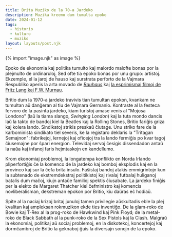 ```yaml
---
title: Brita Muziko de la 70-a Jardeko
description: Muzika kreemo dum tumulta epoko
date: 2024-01-12
tags:
  - historio
  - kulturo
  - muziko
layout: layouts/post.njk
---
```

{% import "image.njk" as image %}

Epoko de ekonomia kaj politika tumulto kaj malordo malofte bonas por la plejmulto de ordinaruloj. Sed ofte tia epoko bonas por unu grupo: artistoj. Ekzemple, el la jaroj de ĥauso kaj surstrata perforto de la Vajmara Respubliko aperis la arta movado de _[Bauhaus](https://eo.wikipedia.org/wiki/Bauhaus)_ kaj [la esprimismaj filmoj de Fritz Lang kaj F.W. Murnau](https://eo.wikipedia.org/wiki/Germana_ekspresionismo).

Britio dum la 1970-a jardeko travivis tian tumultan epokon, kvankam ne tumultan aŭ danĝeran al tiu de Vajmara Germanio. Kontraste al la festeca fervoro de la pasinta jardeko, kiam turistoj amase venis al "Mojosa Londono" (laŭ la tiama slango, _Swinging London_) kaj la tuta mondo dancis laŭ la takto de bandoj kiel la Beatles kaj la Rolling Stones, Britio fariĝis griza kaj kolera lando. Sindikatoj strikis preskaŭ ĉiutage. Unu striko fare de la karbominista sindikato tiel severis, ke la registaro deklaris la "Tritagan Semajnon": fabrikejoj, lernejoj kaj oficejoj tra la lando fermiĝis po kvar tagoj ĉiusemajne por ŝpari energion. Televidaj servoj ĉesigis dissendadon antaŭ la naŭa kaj infanoj faris hejmtaskojn en kandellumo.

Krom ekonomiaj problemoj, la longatempa konflikto en Norda Irlando pliperfortiĝis ĉe la komenco de la jardeko kaj bomboj eksplodis kaj en la provinco kaj sur la ĉefa brita insulo. Faŝistaj bandoj atakis emmigrintojn kun la subtenado de ekstremdekstraj politikistoj kaj rivalaj futbalaj huliganoj batalis dum maĉoj, kiujn antaŭe familioj spektis ĉiusabate. La jardeko finiĝis per la elekto de Margaret Thatcher kiel ĉefministro kaj komencis novliberalisman, dekstreman epokon por Britio, kiu daŭras eĉ hodiaŭ.

Spite al la naciaj krizoj britaj junuloj tamen privilegie aŭskultadis eble la plej kvalitan kaj ampleksan rokmuzikon ekde ties inventiĝo. De la glam-roko de Bowie kaj T-Rex al la prog-roko de Hawkwind kaj Pink Floyd; de la metal-roko de Black Sabbath al la punk-roko de la Sex Pistols kaj la Clash. Malgraŭ la ekonomiaj, politikaj aŭ sociaj problemoj, en la diskotekoj, koncertejoj kaj dormĉambroj de Britio la geknaboj ĝuis la diversajn sonojn de la epoko.

